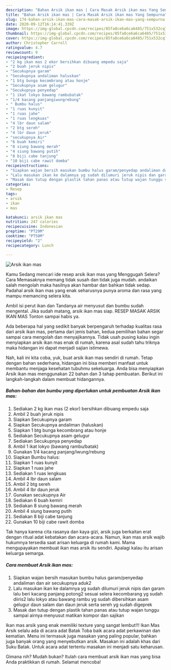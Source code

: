```yaml
---
description: "Bahan Arsik ikan mas | Cara Masak Arsik ikan mas Yang Sempurna"
title: "Bahan Arsik ikan mas | Cara Masak Arsik ikan mas Yang Sempurna"
slug: 174-bahan-arsik-ikan-mas-cara-masak-arsik-ikan-mas-yang-sempurna
date: 2020-09-12T16:14:41.339Z
image: https://img-global.cpcdn.com/recipes/85fa8ce6a6ca6485/751x532cq70/arsik-ikan-mas-foto-resep-utama.jpg
thumbnail: https://img-global.cpcdn.com/recipes/85fa8ce6a6ca6485/751x532cq70/arsik-ikan-mas-foto-resep-utama.jpg
cover: https://img-global.cpcdn.com/recipes/85fa8ce6a6ca6485/751x532cq70/arsik-ikan-mas-foto-resep-utama.jpg
author: Christopher Carroll
ratingvalue: 4.7
reviewcount: 9
recipeingredient:
- "2 kg ikan mas 2 ekor bersihkan dibuang empedu saja"
- "2 buah jeruk nipis"
- "Secukupnya garam"
- "Secukupnya andaliman haluskan"
- "1 btg bunga kecombrang atau honje"
- "Secukupnya asam gelugur"
- "Secukupnya penyedap"
- "1 ikat lokyo bawang rambubatak"
- "1/4 kacang panjangiwungrebung"
- " Bumbu halus"
- "1 ruas kunyit"
- "1 ruas jahe"
- "1 ruas lengkuas"
- "4 lbr daun salam"
- "2 btg sereh"
- "4 lbr daun jeruk"
- "secukupnya Air"
- "6 buah kemiri"
- "8 siung bawang merah"
- "4 siung bawang putih"
- "8 biji cabe tanjung"
- "10 biji cabe rawit domba"
recipeinstructions:
- "Siapkan wajan bersih masukan bumbu halus garam/penyedap andaliman dan air secukupnya aduk2"
- "Lalu masukan ikan ke dalamnya yg sudah dilumuri jeruk nipis dan garam lalu beri kacang panjang potong2 sesuai selera kecombarang yg sudah diiris2 lalu lokyo atau bawang rambu yg sudah dibersihkan asam gelugur daun salam dan daun jeruk serta sereh yg sudah digeprek"
- "Masak dan tutup dengan plastik tahan panas atau tutup wajan tunggu sampai airnya menyusut matikan kompor dan sajikan"
categories:
- Resep
tags:
- arsik
- ikan
- mas

katakunci: arsik ikan mas 
nutrition: 247 calories
recipecuisine: Indonesian
preptime: "PT29M"
cooktime: "PT50M"
recipeyield: "2"
recipecategory: Lunch

---
```



![Arsik ikan mas](https://img-global.cpcdn.com/recipes/85fa8ce6a6ca6485/751x532cq70/arsik-ikan-mas-foto-resep-utama.jpg)

Kamu Sedang mencari ide resep arsik ikan mas yang Menggugah Selera? Cara Memasaknya memang tidak susah dan tidak juga mudah. andaikan salah mengolah maka hasilnya akan hambar dan bahkan tidak sedap. Padahal arsik ikan mas yang enak seharusnya punya aroma dan rasa yang mampu memancing selera kita.

Ambil isi perut ikan dan Tandanya air menyusut dan bumbu sudah mengental. Jika sudah matang, arsik ikan mas siap. RESEP MASAK ARSIK IKAN MAS Tonton sampai habis ya.

Ada beberapa hal yang sedikit banyak berpengaruh terhadap kualitas rasa dari arsik ikan mas, pertama dari jenis bahan, kedua pemilihan bahan segar sampai cara mengolah dan menyajikannya. Tidak usah pusing kalau ingin menyiapkan arsik ikan mas enak di rumah, karena asal sudah tahu triknya maka hidangan ini dapat menjadi sajian istimewa.


Nah, kali ini kita coba, yuk, buat arsik ikan mas sendiri di rumah. Tetap dengan bahan sederhana, hidangan ini bisa memberi manfaat untuk membantu menjaga kesehatan tubuhmu sekeluarga. Anda bisa menyiapkan Arsik ikan mas menggunakan 22 bahan dan 3 tahap pembuatan. Berikut ini langkah-langkah dalam membuat hidangannya.

<!--inarticleads1-->

##### Bahan-bahan dan bumbu yang diperlukan untuk pembuatan Arsik ikan mas:

1. Sediakan 2 kg ikan mas (2 ekor) bersihkan dibuang empedu saja
1. Ambil 2 buah jeruk nipis
1. Siapkan Secukupnya garam
1. Siapkan Secukupnya andaliman (haluskan)
1. Siapkan 1 btg bunga kecombrang atau honje
1. Sediakan Secukupnya asam gelugur
1. Sediakan Secukupnya penyedap
1. Ambil 1 ikat lokyo (bawang rambu/batak)
1. Gunakan 1/4 kacang panjang/iwung/rebung
1. Siapkan  Bumbu halus:
1. Siapkan 1 ruas kunyit
1. Siapkan 1 ruas jahe
1. Sediakan 1 ruas lengkuas
1. Ambil 4 lbr daun salam
1. Ambil 2 btg sereh
1. Ambil 4 lbr daun jeruk
1. Gunakan secukupnya Air
1. Sediakan 6 buah kemiri
1. Sediakan 8 siung bawang merah
1. Ambil 4 siung bawang putih
1. Sediakan 8 biji cabe tanjung
1. Gunakan 10 biji cabe rawit domba


Tak hanya karena cita rasanya dan kaya gizi, arsik juga berkaitan erat dengan ritual adat kebatakan dan acara-acara. Namun, ikan mas arsik wajib hukumnya tersedia saat arisan keluarga di rumah kami. Mama mengupayakan membuat ikan mas arsik itu sendiri. Apalagi kalau itu arisan keluarga semarga. 

<!--inarticleads2-->

##### Cara membuat Arsik ikan mas:

1. Siapkan wajan bersih masukan bumbu halus garam/penyedap andaliman dan air secukupnya aduk2
1. Lalu masukan ikan ke dalamnya yg sudah dilumuri jeruk nipis dan garam lalu beri kacang panjang potong2 sesuai selera kecombarang yg sudah diiris2 lalu lokyo atau bawang rambu yg sudah dibersihkan asam gelugur daun salam dan daun jeruk serta sereh yg sudah digeprek
1. Masak dan tutup dengan plastik tahan panas atau tutup wajan tunggu sampai airnya menyusut matikan kompor dan sajikan


Ikan mas arsik yang enak memiliki texture yang sangat lembut!!! Ikan Mas Arsik selalu ada di acara adat Batak Toba baik acara adat perkawinan dan kematian. Menu ini termasuk juga masakan yang paling popular, bahkan juga banyak orang yang menyebutkan arsik. Masakan ini adalah khas dari Suku Batak. Untuk acara adat tertentu masakan ini menjadi satu keharusan. 

Gimana nih? Mudah bukan? Itulah cara membuat arsik ikan mas yang bisa Anda praktikkan di rumah. Selamat mencoba!
